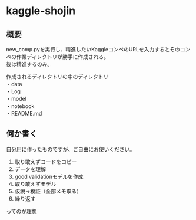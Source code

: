 kaggle-shojin
==
## 概要
new_comp.pyを実行し、精進したいKaggleコンペのURLを入力するとそのコンペの作業ディレクトリが勝手に作成される。  
後は精進するのみ。

作成されるディレクトリの中のディレクトリ  
・data  
・Log  
・model  
・notebook  
・README.md

## 何か書く
自分用に作ったものですが、ご自由にお使いください。

1. 取り敢えずコードをコピー
2. データを理解
3. good validationモデルを作成
4. 取り敢えずモデル
5. 仮説→検証（全部メモ取る）
6. 繰り返す

ってのが理想